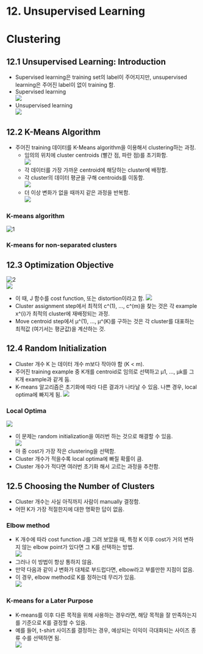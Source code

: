 # 12. Unsupervised Learning
# Clustering
## 12.1 Unsupervised Learning: Introduction
- Supervised learning은 training set의 label이 주어지지만, unsupervised learning은 주어진 label이 없이 training 함.   
- Supervised learning   
    ![](https://wikidocs.net/images/page/4668/uns101.PNG)
- Unsupervised learning   
    ![](https://wikidocs.net/images/page/4668/uns102.PNG)   
## 12.2 K-Means Algorithm
- 주어진 training 데이터를 K-Means algorithm을 이용해서 clustering하는 과정.
    - 임의의 위치에 cluster centroids (빨간 점, 파란 점)를 초기화함.   
    ![](https://wikidocs.net/images/page/4691/uns201.PNG)   
    - 각 데이터를 가장 가까운 centroid에 해당하는 cluster에 배정함.
    - 각 cluster의 데이터 평균을 구해 centroids를 이동함.   
    ![](https://wikidocs.net/images/page/4691/uns202.PNG)   
    - 더 이상 변화가 없을 때까지 같은 과정을 반복함.   
    ![](https://wikidocs.net/images/page/4691/uns203.PNG)   
### K-means algorithm   
  ![1](https://user-images.githubusercontent.com/68726615/92301172-47659e00-ef9c-11ea-8d60-f00ef18f256d.png)   
### K-means for non-separated clusters
  [](https://wikidocs.net/images/page/4691/uns301.PNG)   
## 12.3 Optimization Objective
  ![2](https://user-images.githubusercontent.com/68726615/92301170-459bda80-ef9c-11ea-8de2-3faf744d959a.png)   
    ![](https://wikidocs.net/images/page/4692/uns303.PNG)      
- 이 때, J 함수를 cost function, 또는 distortion이라고 함.
    ![](https://wikidocs.net/images/page/4692/uns304.PNG)   
- Cluster assignment step에서 최적의 c^(1), ..., c^(m)을 찾는 것은 각 example x^(i)가 최적의 cluster에 재배정되는 과정.
- Move centroid step에서 μ^(1), ..., μ^(K)를 구하는 것은 각 cluster를 대표하는 최적값 (여기서는 평균값)을 계산하는 것.
## 12.4 Random Initialization
- Cluster 개수 K 는 데이터 개수 m보다 작아야 함 (K < m).
- 주어진 training example 중 K개를 centroid로 임의로 선택하고 μ1, ..., μk를 그 K개 example과 같게 둠.
- K-means 알고리즘은 초기화에 따라 다른 결과가 나타날 수 있음. 나쁜 경우, local optima에 빠지게 됨.
    ![](https://wikidocs.net/images/page/4693/uns305.PNG)   
### Local Optima   
  ![](https://wikidocs.net/images/page/4693/uns306.PNG)   
- 이 문제는 random initialization을 여러번 하는 것으로 해결할 수 있음.   
    ![](https://wikidocs.net/images/page/4693/uns401.PNG)   
- 아 중 cost가 가장 작은 clustering을 선택함.
- Cluster 개수가 적을수록 local optima에 빠질 확률이 큼.
- Cluster 개수가 적다면 여러번 초기화 해서 고르는 과정을 추천함.
## 12.5 Choosing the Number of Clusters
- Cluster 개수는 사실 아직까지 사람이 manually 결정함.
- 어떤 K가 가장 적절한지에 대한 명확한 답이 없음.
### Elbow method
- K 개수에 따라 cost function J를 그려 보았을 때, 특정 K 이후 cost가 거의 변하지 않는 elbow point가 있다면 그 K를 선택하는 방법.   
    ![](https://wikidocs.net/images/page/4694/uns502.PNG)   
- 그러나 이 방법이 항상 통하지 않음.
- 만약 다음과 같이 J 변화가 대체로 부드럽다면, elbow라고 부를만한 지점이 없음.
- 이 경우, elbow method로 K를 정하는데 무리가 있음.   
    ![](https://wikidocs.net/images/page/4694/uns503.PNG)   
### K-means for a Later Purpose
- K-means를 이후 다른 목적을 위해 사용하는 경우라면, 해당 목적을 잘 만족하는지를 기준으로 K를 결정할 수 있음.
- 예를 들어, t-shirt 사이즈를 결정하는 경우, 예상되는 이익이 극대화되는 사이즈 종류 수를 선택하면 됨.   
    ![](https://wikidocs.net/images/page/4694/uns504.PNG)